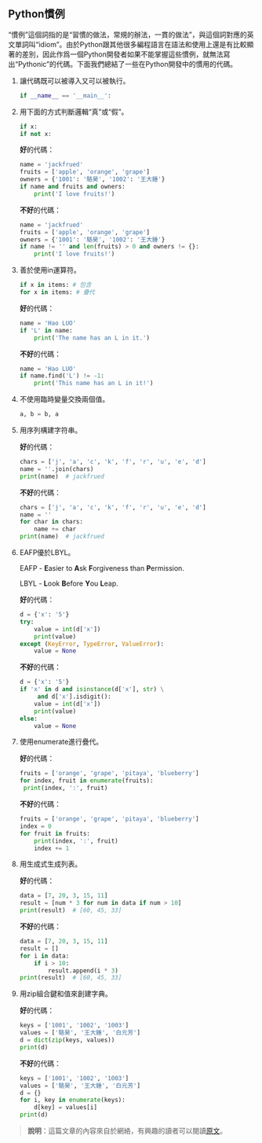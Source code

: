 ## Python慣例

“慣例”這個詞指的是“習慣的做法，常規的辦法，一貫的做法”，與這個詞對應的英文單詞叫“idiom”。由於Python跟其他很多編程語言在語法和使用上還是有比較顯著的差別，因此作爲一個Python開發者如果不能掌握這些慣例，就無法寫出“Pythonic”的代碼。下面我們總結了一些在Python開發中的慣用的代碼。

1. 讓代碼既可以被導入又可以被執行。

   ```Python
   if __name__ == '__main__':
   ```


2. 用下面的方式判斷邏輯“真”或“假”。

   ```Python
   if x:
   if not x:
   ```

   **好**的代碼：

   ```Python
   name = 'jackfrued'
   fruits = ['apple', 'orange', 'grape']
   owners = {'1001': '駱昊', '1002': '王大錘'}
   if name and fruits and owners:
       print('I love fruits!')
   ```

   **不好**的代碼：

   ```Python
   name = 'jackfrued'
   fruits = ['apple', 'orange', 'grape']
   owners = {'1001': '駱昊', '1002': '王大錘'}
   if name != '' and len(fruits) > 0 and owners != {}:
       print('I love fruits!')
   ```

3. 善於使用in運算符。

   ```Python
   if x in items: # 包含
   for x in items: # 疊代
   ```

   **好**的代碼：

   ```Python
   name = 'Hao LUO'
   if 'L' in name:
       print('The name has an L in it.')
   ```

   **不好**的代碼：

   ```Python
   name = 'Hao LUO'
   if name.find('L') != -1:
       print('This name has an L in it!')
   ```

4. 不使用臨時變量交換兩個值。

   ```Python
   a, b = b, a
   ```

5. 用序列構建字符串。

   **好**的代碼：

   ```Python
   chars = ['j', 'a', 'c', 'k', 'f', 'r', 'u', 'e', 'd']
   name = ''.join(chars)
   print(name)  # jackfrued
   ```

   **不好**的代碼：

   ```Python
   chars = ['j', 'a', 'c', 'k', 'f', 'r', 'u', 'e', 'd']
   name = ''
   for char in chars:
       name += char
   print(name)  # jackfrued
   ```

6. EAFP優於LBYL。

   EAFP - **E**asier to **A**sk **F**orgiveness than **P**ermission.

   LBYL - **L**ook **B**efore **Y**ou **L**eap.

   **好**的代碼：

   ```Python
   d = {'x': '5'}
   try:
       value = int(d['x'])
       print(value)
   except (KeyError, TypeError, ValueError):
       value = None
   ```

   **不好**的代碼：

   ```Python
   d = {'x': '5'}
   if 'x' in d and isinstance(d['x'], str) \
   		and d['x'].isdigit():
       value = int(d['x'])
       print(value)
   else:
       value = None
   ```

7. 使用enumerate進行疊代。

   **好**的代碼：

   ```Python
   fruits = ['orange', 'grape', 'pitaya', 'blueberry']
   for index, fruit in enumerate(fruits):
   	print(index, ':', fruit)
   ```

   **不好**的代碼：

   ```Python
   fruits = ['orange', 'grape', 'pitaya', 'blueberry']
   index = 0
   for fruit in fruits:
       print(index, ':', fruit)
       index += 1
   ```

8. 用生成式生成列表。

   **好**的代碼：

   ```Python
   data = [7, 20, 3, 15, 11]
   result = [num * 3 for num in data if num > 10]
   print(result)  # [60, 45, 33]
   ```

   **不好**的代碼：

   ```Python
   data = [7, 20, 3, 15, 11]
   result = []
   for i in data:
       if i > 10:
           result.append(i * 3)
   print(result)  # [60, 45, 33]
   ```

9. 用zip組合鍵和值來創建字典。

   **好**的代碼：

   ```Python
   keys = ['1001', '1002', '1003']
   values = ['駱昊', '王大錘', '白元芳']
   d = dict(zip(keys, values))
   print(d)
   ```

   **不好**的代碼：

   ```Python
   keys = ['1001', '1002', '1003']
   values = ['駱昊', '王大錘', '白元芳']
   d = {}
   for i, key in enumerate(keys):
       d[key] = values[i]
   print(d)
   ```

> **說明**：這篇文章的內容來自於網絡，有興趣的讀者可以閱讀[原文](http://safehammad.com/downloads/python-idioms-2014-01-16.pdf)。

